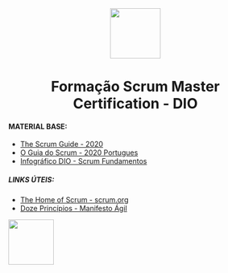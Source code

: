 <div align="center">
<a href="https://www.dio.me/bootcamp/formacao-scrum-master">
<img src="https://hermes.dio.me/tracks/ce836317-7430-419d-850e-9d113e607b2e.png" width="100"> 
</a>

# Formação Scrum Master Certification - DIO 
</div>

#### MATERIAL BASE:
- [The Scrum Guide - 2020](/assets/pdf/2020-Scrum-Guide-US.pdf)
- [O Guia do Scrum - 2020 Portugues](/assets/pdf/2020-Scrum-Guide-PortugueseBR-2.0.pdf)
- [Infográfico DIO - Scrum Fundamentos](/assets/pdf/Infográfico%20-%20Resumo%20Dio%20-%20Framework%20Scrum.pdf) 

##### LINKS ÚTEIS:
- [The Home of Scrum - scrum.org](https://www.scrum.org/)
- [Doze Princípios - Manifesto Ágil](https://agilemanifesto.org/iso/ptbr/principles.html)

<a href="https://www.dio.me">
<img src="https://hermes.digitalinnovation.one/assets/diome/logo-full.svg" width="90">
</a>
